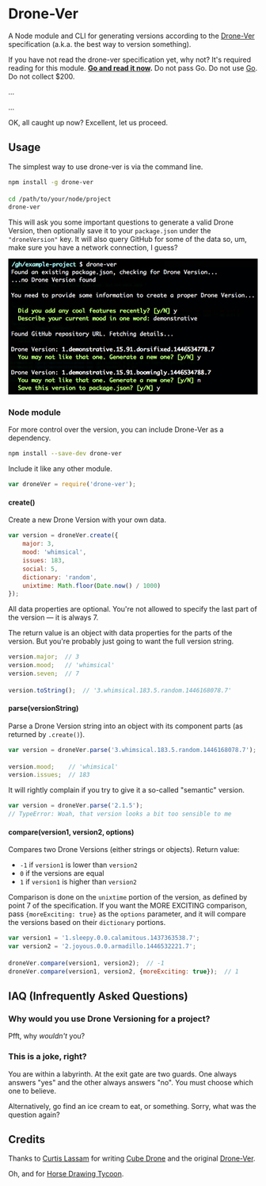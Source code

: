 # Drone-Ver

A Node module and CLI for generating versions according to the [Drone-Ver][drone-ver] specification (a.k.a. the best way to version something).

If you have not read the drone-ver specification yet, why not? It's required reading for this module. **[Go and read it now][drone-ver].** Do not pass Go. Do not use [Go][golang]. Do not collect $200.

...

...

OK, all caught up now? Excellent, let us proceed.


## Usage

The simplest way to use drone-ver is via the command line.

```sh
npm install -g drone-ver

cd /path/to/your/node/project
drone-ver
```

This will ask you some important questions to generate a valid Drone Version, then optionally save it to your `package.json` under the `"droneVersion"` key. It will also query GitHub for some of the data so, um, make sure you have a network connection, I guess?

![Example screenshot of using drone-ver on the command line](drone-ver-cli-example.png)

### Node module

For more control over the version, you can include Drone-Ver as a dependency.

```sh
npm install --save-dev drone-ver
```

Include it like any other module.

```js
var droneVer = require('drone-ver');
```


#### create()

Create a new Drone Version with your own data.

```js
var version = droneVer.create({
    major: 3,
    mood: 'whimsical',
    issues: 183,
    social: 5,
    dictionary: 'random',
    unixtime: Math.floor(Date.now() / 1000)
});
```

All data properties are optional. You're not allowed to specify the last part of the version — it is always 7.

The return value is an object with data properties for the parts of the version. But you're probably just going to want the full version string.

```js
version.major;  // 3
version.mood;   // 'whimsical'
version.seven;  // 7

version.toString();  // '3.whimsical.183.5.random.1446168078.7'
```


#### parse(versionString)

Parse a Drone Version string into an object with its component parts (as returned by `.create()`).

```js
var version = droneVer.parse('3.whimsical.183.5.random.1446168078.7');

version.mood;    // 'whimsical'
version.issues;  // 183
```

It will rightly complain if you try to give it a so-called "semantic" version.

```js
var version = droneVer.parse('2.1.5');
// TypeError: Woah, that version looks a bit too sensible to me
```


#### compare(version1, version2, options)

Compares two Drone Versions (either strings or objects). Return value:

* `-1` if `version1` is lower than `version2`
* `0` if the versions are equal
* `1` if `version1` is higher than `version2`

Comparison is done on the `unixtime` portion of the version, as defined by point 7 of the specification. If you want the MORE EXCITING comparison, pass `{moreExciting: true}` as the `options` parameter, and it will compare the versions based on their `dictionary` portions.

```js
var version1 = '1.sleepy.0.0.calamitous.1437363538.7';
var version2 = '2.joyous.0.0.armadillo.1446532221.7';

droneVer.compare(version1, version2);  // -1
droneVer.compare(version1, version2, {moreExciting: true});  // 1
```


## IAQ (Infrequently Asked Questions)

### Why would you use Drone Versioning for a project?

Pfft, why _wouldn't_ you?

### This is a joke, right?

You are within a labyrinth. At the exit gate are two guards. One always answers "yes" and the other always answers "no". You must choose which one to believe.

Alternatively, go find an ice cream to eat, or something. Sorry, what was the question again?


## Credits

Thanks to [Curtis Lassam][curtis] for writing [Cube Drone][cube-drone] and the original [Drone-Ver][drone-ver-comic].

Oh, and for [Horse Drawing Tycoon][horse-video].


[curtis]: https://twitter.com/classam
[drone-ver]: https://dronever.cube-drone.com/
[drone-ver-comic]: http://cube-drone.com/comics/c/version-sacrifice
[cube-drone]: http://cube-drone.com/
[horse-video]: https://www.youtube.com/watch?v=BRbcoXq_x2M
[golang]: https://golang.org/
